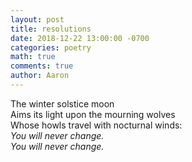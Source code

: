 ```yaml
---
layout: post
title: resolutions
date: 2018-12-22 13:00:00 -0700
categories: poetry 
math: true
comments: true
author: Aaron
---
```


The winter solstice moon  
Aims its light upon the mourning wolves  
Whose howls travel with nocturnal winds:  
*You will never change.*  
*You will never change.*